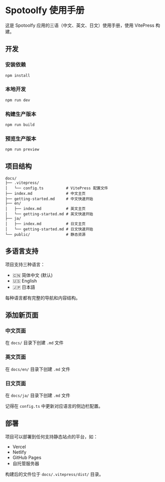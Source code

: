 # Spotoolfy 使用手册

这是 Spotoolfy 应用的三语（中文、英文、日文）使用手册，使用 VitePress 构建。

## 开发

### 安装依赖
```bash
npm install
```

### 本地开发
```bash
npm run dev
```

### 构建生产版本
```bash
npm run build
```

### 预览生产版本
```bash
npm run preview
```

## 项目结构

```
docs/
├── .vitepress/
│   └── config.ts          # VitePress 配置文件
├── index.md               # 中文主页
├── getting-started.md     # 中文快速开始
├── en/
│   ├── index.md           # 英文主页
│   └── getting-started.md # 英文快速开始
├── ja/
│   ├── index.md           # 日文主页
│   └── getting-started.md # 日文快速开始
└── public/                # 静态资源
```

## 多语言支持

项目支持三种语言：
- 🇨🇳 简体中文 (默认)
- 🇺🇸 English
- 🇯🇵 日本語

每种语言都有完整的导航和内容结构。

## 添加新页面

### 中文页面
在 `docs/` 目录下创建 `.md` 文件

### 英文页面
在 `docs/en/` 目录下创建 `.md` 文件

### 日文页面
在 `docs/ja/` 目录下创建 `.md` 文件

记得在 `config.ts` 中更新对应语言的侧边栏配置。

## 部署

项目可以部署到任何支持静态站点的平台，如：
- Vercel
- Netlify
- GitHub Pages
- 自托管服务器

构建后的文件位于 `docs/.vitepress/dist/` 目录。